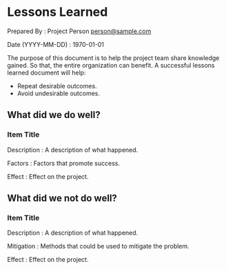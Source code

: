 Lessons Learned
===============

Prepared By
:	Project Person <person@sample.com>

Date (YYYY-MM-DD)
:	1970-01-01

The purpose of this document is to help the project team share knowledge gained. So that, the entire organization can benefit. A successful lessons learned document will help:

* Repeat desirable outcomes.
* Avoid undesirable outcomes.

What did we do well?
--------------------

### Item Title ###

Description
:	A description of what happened.

Factors
:	Factors that promote success.

Effect
:	Effect on the project.

What did we not do well?
------------------------

### Item Title ###

Description
:	A description of what happened.

Mitigation
:	Methods that could be used to mitigate the problem.

Effect
:	Effect on the project.

